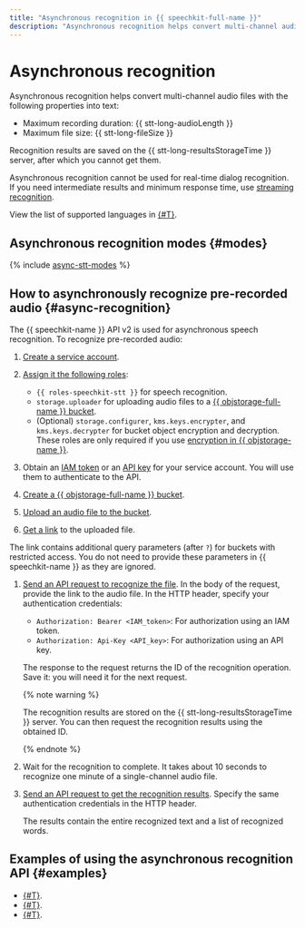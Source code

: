 ```yaml
---
title: "Asynchronous recognition in {{ speechkit-full-name }}"
description: "Asynchronous recognition helps convert multi-channel audio files into text. Recognition results are saved on the {{ stt-long-resultsStorageTime }} server, after which you cannot get them."
---
```


# Asynchronous recognition

Asynchronous recognition helps convert multi-channel audio files with the following properties into text:
* Maximum recording duration: {{ stt-long-audioLength }}
* Maximum file size: {{ stt-long-fileSize }}

Recognition results are saved on the {{ stt-long-resultsStorageTime }} server, after which you cannot get them.

Asynchronous recognition cannot be used for real-time dialog recognition. If you need intermediate results and minimum response time, use [streaming recognition](streaming.md).

View the list of supported languages in [{#T}](models.md#languages).

## Asynchronous recognition modes {#modes}

{% include [async-stt-modes](../../_includes/speechkit/async-modes.md) %}

## How to asynchronously recognize pre-recorded audio {#async-recognition}

The {{ speechkit-name }} API v2 is used for asynchronous speech recognition. To recognize pre-recorded audio:

1. [Create a service account](../../iam/operations/sa/create.md).
1. [Assign it the following roles](../../iam/operations/sa/assign-role-for-sa.md):

   * `{{ roles-speechkit-stt }}` for speech recognition.
   * `storage.uploader` for uploading audio files to a [{{ objstorage-full-name }} bucket](../../storage/concepts/bucket.md).
   * (Optional) `storage.configurer`, `kms.keys.encrypter`, and `kms.keys.decrypter` for bucket object encryption and decryption. These roles are only required if you use [encryption in {{ objstorage-name }}](../../storage/concepts/encryption.md).

1. Obtain an [IAM token](../../iam/operations/iam-token/create-for-sa.md) or an [API key](../../iam/operations/api-key/create.md) for your service account. You will use them to authenticate to the API.
1. [Create a {{ objstorage-full-name }} bucket](../../storage/operations/buckets/create.md).
1. [Upload an audio file to the bucket](../../storage/operations/objects/upload.md).
1. [Get a link](../../storage/operations/objects/link-for-download.md) to the uploaded file.

 The link contains additional query parameters (after `?`) for buckets with restricted access. You do not need to provide these parameters in {{ speechkit-name }} as they are ignored.

1. [Send an API request to recognize the file](api/transcribation-api.md#sendfile). In the body of the request, provide the link to the audio file. In the HTTP header, specify your authentication credentials:

   * `Authorization: Bearer <IAM_token>`: For authorization using an IAM token.
   * `Authorization: Api-Key <API_key>`: For authorization using an API key.

   The response to the request returns the ID of the recognition operation. Save it: you will need it for the next request.

   {% note warning %}

   The recognition results are stored on the {{ stt-long-resultsStorageTime }} server. You can then request the recognition results using the obtained ID.

   {% endnote %}

1. Wait for the recognition to complete. It takes about 10 seconds to recognize one minute of a single-channel audio file.
1. [Send an API request to get the recognition results](api/transcribation-api.md#get-result). Specify the same authentication credentials in the HTTP header.

   The results contain the entire recognized text and a list of recognized words.


## Examples of using the asynchronous recognition API {#examples}

* [{#T}](api/transcribation-lpcm.md).
* [{#T}](api/transcribation-ogg.md).
* [{#T}](api/batch-transcribation.md).

